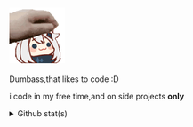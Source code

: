 ### <img src = "assets/patpat.gif" width="100" height="100"> 
Dumbass,that likes to code :D

i code in my free time,and on side projects **only** 

<details>
  <summary>Github stat(s)</summary>
  ![Github Stats](https://github-readme-stats-sk.vercel.app/api?username=Noraxx1&count_private=true&show_icons=true&include_all_commits=true&hide_border=true&count_private=true&theme=gotham&title_color=ffaaff&text_color=f7bdff)
  ![Top Languages](https://github-readme-stats-sk.vercel.app/api/top-langs/?username=Noraxx1&show_icons=true&include_all_commits=true&hide_border=true&count_private=true&theme=gotham&langs_count=4&layout=compact&title_color=ffaaff&text_color=f7bdff)
</details>

